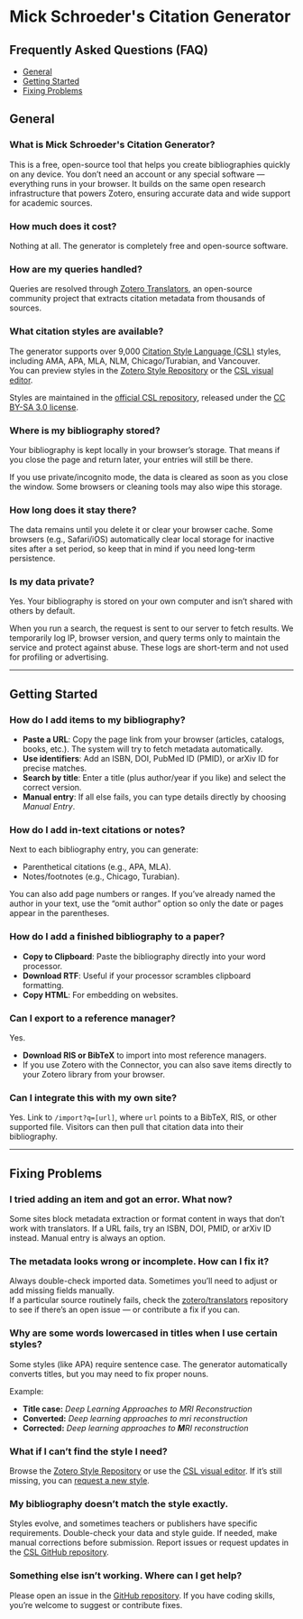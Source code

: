 # Mick Schroeder's Citation Generator

## Frequently Asked Questions (FAQ)

<nav>
  <ul>
  	<li><a href="#general">General</a></li>
  	<li><a href="#usage">Getting Started</a></li>
  	<li><a href="#troubleshooting">Fixing Problems</a></li>
  </ul>
</nav>

## General

### What is Mick Schroeder's Citation Generator?

This is a free, open-source tool that helps you create bibliographies quickly on any device. You don’t need an account or any special software — everything runs in your browser. It builds on the same open research infrastructure that powers Zotero, ensuring accurate data and wide support for academic sources.

### How much does it cost?

Nothing at all. The generator is completely free and open-source software.

### How are my queries handled?

Queries are resolved through [Zotero Translators](https://github.com/zotero/translators), an open-source community project that extracts citation metadata from thousands of sources.

### What citation styles are available?

The generator supports over 9,000 [Citation Style Language (CSL)](http://citationstyles.org/) styles, including AMA, APA, MLA, NLM, Chicago/Turabian, and Vancouver.  
You can preview styles in the [Zotero Style Repository](https://www.zotero.org/styles) or the [CSL visual editor](http://editor.citationstyles.org/searchByExample/).

Styles are maintained in the [official CSL repository](https://github.com/citation-style-language/styles), released under the [CC BY-SA 3.0 license](http://creativecommons.org/licenses/by-sa/3.0/).

### Where is my bibliography stored?

Your bibliography is kept locally in your browser’s storage. That means if you close the page and return later, your entries will still be there.

If you use private/incognito mode, the data is cleared as soon as you close the window. Some browsers or cleaning tools may also wipe this storage.

### How long does it stay there?

The data remains until you delete it or clear your browser cache. Some browsers (e.g., Safari/iOS) automatically clear local storage for inactive sites after a set period, so keep that in mind if you need long-term persistence.

<h3 id="privacy">Is my data private?</h3>

Yes. Your bibliography is stored on your own computer and isn’t shared with others by default.

When you run a search, the request is sent to our server to fetch results. We temporarily log IP, browser version, and query terms only to maintain the service and protect against abuse. These logs are short-term and not used for profiling or advertising.

---

## Getting Started

### How do I add items to my bibliography?

- **Paste a URL**: Copy the page link from your browser (articles, catalogs, books, etc.). The system will try to fetch metadata automatically.
- **Use identifiers**: Add an ISBN, DOI, PubMed ID (PMID), or arXiv ID for precise matches.
- **Search by title**: Enter a title (plus author/year if you like) and select the correct version.
- **Manual entry**: If all else fails, you can type details directly by choosing _Manual Entry_.

### How do I add in-text citations or notes?

Next to each bibliography entry, you can generate:

- Parenthetical citations (e.g., APA, MLA).
- Notes/footnotes (e.g., Chicago, Turabian).

You can also add page numbers or ranges. If you’ve already named the author in your text, use the “omit author” option so only the date or pages appear in the parentheses.

### How do I add a finished bibliography to a paper?

- **Copy to Clipboard**: Paste the bibliography directly into your word processor.
- **Download RTF**: Useful if your processor scrambles clipboard formatting.
- **Copy HTML**: For embedding on websites.

### Can I export to a reference manager?

Yes.

- **Download RIS or BibTeX** to import into most reference managers.
- If you use Zotero with the Connector, you can also save items directly to your Zotero library from your browser.

<h3 id="site_integration">Can I integrate this with my own site?</h3>

Yes. Link to `/import?q=[url]`, where `url` points to a BibTeX, RIS, or other supported file. Visitors can then pull that citation data into their bibliography.

---

## Fixing Problems

### I tried adding an item and got an error. What now?

Some sites block metadata extraction or format content in ways that don’t work with translators. If a URL fails, try an ISBN, DOI, PMID, or arXiv ID instead. Manual entry is always an option.

### The metadata looks wrong or incomplete. How can I fix it?

Always double-check imported data. Sometimes you’ll need to adjust or add missing fields manually.  
If a particular source routinely fails, check the [zotero/translators](https://github.com/zotero/translators) repository to see if there’s an open issue — or contribute a fix if you can.

<h3 id="sentence-case">Why are some words lowercased in titles when I use certain styles?</h3>

Some styles (like APA) require sentence case. The generator automatically converts titles, but you may need to fix proper nouns.

Example:

- **Title case:** _Deep Learning Approaches to MRI Reconstruction_
- **Converted:** _Deep learning approaches to mri reconstruction_
- **Corrected:** _Deep learning approaches to **M**RI reconstruction_

### What if I can’t find the style I need?

Browse the [Zotero Style Repository](https://www.zotero.org/styles) or use the [CSL visual editor](http://editor.citationstyles.org/searchByExample/). If it’s still missing, you can [request a new style](https://github.com/citation-style-language/styles/wiki/Requesting-Styles).

### My bibliography doesn’t match the style exactly.

Styles evolve, and sometimes teachers or publishers have specific requirements. Double-check your data and style guide. If needed, make manual corrections before submission. Report issues or request updates in the [CSL GitHub repository](https://github.com/citation-style-language/styles).

<h3 id="help">Something else isn’t working. Where can I get help?</h3>

Please open an issue in the [GitHub repository](https://github.com/mick-schroeder/cite.mickschroeder.com). If you have coding skills, you’re welcome to suggest or contribute fixes.
